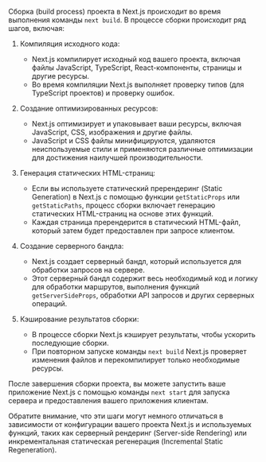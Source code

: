 Сборка (build process) проекта в Next.js происходит во время выполнения команды `next build`. В процессе сборки происходит ряд шагов, включая:

1. Компиляция исходного кода:
   - Next.js компилирует исходный код вашего проекта, включая файлы JavaScript, TypeScript, React-компоненты, страницы и другие ресурсы.
   - Во время компиляции Next.js выполняет проверку типов (для TypeScript проектов) и проверку ошибок.

2. Создание оптимизированных ресурсов:
   - Next.js оптимизирует и упаковывает ваши ресурсы, включая JavaScript, CSS, изображения и другие файлы.
   - JavaScript и CSS файлы минифицируются, удаляются неиспользуемые стили и применяются различные оптимизации для достижения наилучшей производительности.

3. Генерация статических HTML-страниц:
   - Если вы используете статический пререндеринг (Static Generation) в Next.js с помощью функции `getStaticProps` или `getStaticPaths`, процесс сборки включает генерацию статических HTML-страниц на основе этих функций.
   - Каждая страница пререндерится в статический HTML-файл, который затем будет предоставлен при запросе клиентом.

4. Создание серверного бандла:
   - Next.js создает серверный бандл, который используется для обработки запросов на сервере.
   - Этот серверный бандл содержит весь необходимый код и логику для обработки маршрутов, выполнения функций `getServerSideProps`, обработки API запросов и других серверных операций.

5. Кэширование результатов сборки:
   - В процессе сборки Next.js кэширует результаты, чтобы ускорить последующие сборки.
   - При повторном запуске команды `next build` Next.js проверяет изменения файлов и перекомпилирует только необходимые ресурсы.

После завершения сборки проекта, вы можете запустить ваше приложение Next.js с помощью команды `next start` для запуска сервера и предоставления вашего приложения клиентам.

Обратите внимание, что эти шаги могут немного отличаться в зависимости от конфигурации вашего проекта Next.js и используемых функций, таких как серверный рендеринг (Server-side Rendering) или инкрементальная статическая регенерация (Incremental Static Regeneration).
